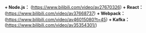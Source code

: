 **+ Node.js：** (https://www.bilibili.com/video/av27670326)
**+ React：** (https://www.bilibili.com/video/av37668737)
**+ Webpack：** (https://www.bilibili.com/video/av46015080?t=45)
**+ Kafka：** (https://www.bilibili.com/video/av35354301/)
